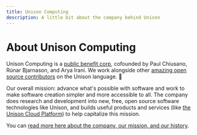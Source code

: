 ```yaml
---
title: Unison Computing
description: A little bit about the company behind Unison
---
```


# About Unison Computing

Unison Computing is a [public benefit corp](https://en.wikipedia.org/wiki/Public-benefit_corporation), cofounded by Paul Chiusano, Rúnar Bjarnason, and Arya Irani. We work alongside other [amazing open source contributors](https://github.com/unisonweb/unison/blob/master/CONTRIBUTORS.markdown) on the Unison language. 💜

Our overall mission: advance what's possible with software and work to make software creation simpler and more accessible to all. The company does research and development into new, free, open source software technologies like Unison, and builds useful products and services (like [the Unison Cloud Platform](http://unison.cloud)) to help capitalize this mission. 

You can [read more here about the company, our mission, and our history](/2020/03/30/why-unison-computing-is-a-public-benefit-corporation-and-our-first-annual-report/).
